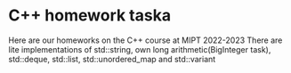 # C++ homework taska
Here are our homeworks on the C++ course at MIPT 2022-2023
There are lite implementations of std::string, own long arithmetic(BigInteger task), std::deque, std::list, std::unordered_map and std::variant 
